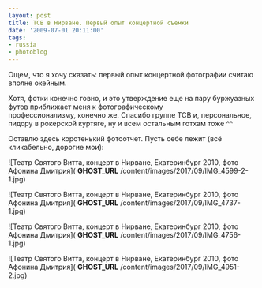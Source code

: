 ```yaml
---
layout: post
title: ТСВ в Нирване. Первый опыт концертной съемки
date: '2009-07-01 20:11:00'
tags:
- russia
- photoblog
---
```


Ощем,&nbsp;что я хочу сказать: первый опыт концертной фотографии считаю вполне окейным.

Хотя,&nbsp;фотки конечно говно,&nbsp;и это утверждение еще на пару буржуазных футов приближает меня к фотографическому профессионализму,&nbsp;конечно же.&nbsp;Спасибо группе ТСВ и,&nbsp;персональное, пидору в рокерской куртяге,&nbsp;ну и всем остальным готхам тоже ^^

Оставлю здесь коротенький фотоотчет. Пусть себе лежит (всё кликабельно,&nbsp;дорогие мои):

![Театр Святого Витта, концерт в Нирване, Екатеринбург 2010, фото Афонина Дмитрия]( __GHOST_URL__ /content/images/2017/09/IMG_4599-2-1.jpg)

![Театр Святого Витта, концерт в Нирване, Екатеринбург 2010, фото Афонина Дмитрия]( __GHOST_URL__ /content/images/2017/09/IMG_4737-1.jpg)

![Театр Святого Витта, концерт в Нирване, Екатеринбург 2010, фото Афонина Дмитрия]( __GHOST_URL__ /content/images/2017/09/IMG_4756-1.jpg)

![Театр Святого Витта, концерт в Нирване, Екатеринбург 2010, фото Афонина Дмитрия]( __GHOST_URL__ /content/images/2017/09/IMG_4951-2.jpg)

<!--kg-card-end: markdown-->